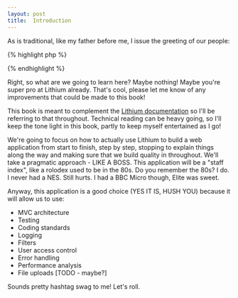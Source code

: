 ```yaml
---
layout: post
title:  Introduction
---
```


As is traditional, like my father before me, I issue the greeting of our people:

{% highlight php %}
<?php
echo "Hello world!";
?>
{% endhighlight %}

Right, so what are we going to learn here? Maybe nothing! Maybe you're super pro at Lithium already. That's cool, please let me know of any improvements that could be made to this book!

This book is meant to complement the [Lithium documentation](http://li3.me/docs/manual/) so I'll be referring to that throughout. Technical reading can be heavy going, so I'll keep the tone light in this book, partly to keep myself entertained as I go!

We're going to focus on how to actually use Lithium to build a web application from start to finish, step by step, stopping to explain things along the way and making sure that we build quality in throughout. We'll take a pragmatic approach - LIKE A BOSS. This application will be a "staff index", like a rolodex used to be in the 80s. Do you remember the 80s? I do. I never had a NES. Still hurts. I had a BBC Micro though, Elite was sweet.

Anyway, this application is a good choice (YES IT IS, HUSH YOU) because it will allow us to use:

* MVC architecture
* Testing
* Coding standards
* Logging
* Filters
* User access control
* Error handling
* Performance analysis
* File uploads [TODO - maybe?]

Sounds pretty hashtag swag to me! Let's roll.
